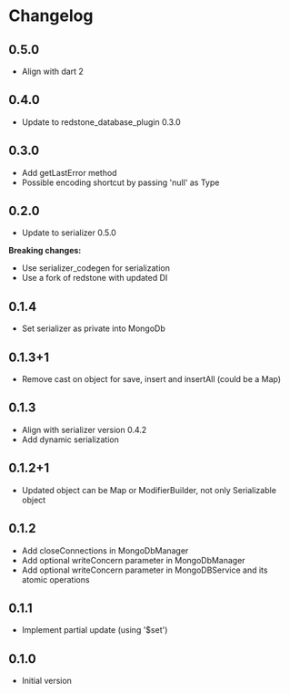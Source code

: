 # Changelog

## 0.5.0
- Align with dart 2

## 0.4.0
- Update to redstone_database_plugin 0.3.0

## 0.3.0
- Add getLastError method
- Possible encoding shortcut by passing 'null' as Type

## 0.2.0
- Update to serializer 0.5.0

**Breaking changes:**

- Use serializer_codegen for serialization
- Use a fork of redstone with updated DI

## 0.1.4
- Set serializer as private into MongoDb

## 0.1.3+1
- Remove cast on object for save, insert and insertAll (could be a Map)

## 0.1.3
- Align with serializer version 0.4.2
- Add dynamic serialization

## 0.1.2+1
- Updated object can be Map or ModifierBuilder, not only Serializable object

## 0.1.2
- Add closeConnections in MongoDbManager
- Add optional writeConcern parameter in MongoDbManager
- Add optional writeConcern parameter in MongoDBService and its atomic operations

## 0.1.1
- Implement partial update (using '$set')

## 0.1.0
- Initial version
